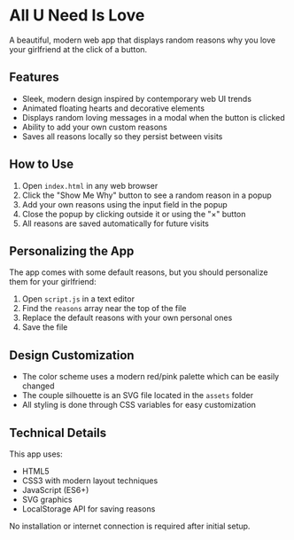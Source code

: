 # All U Need Is Love

A beautiful, modern web app that displays random reasons why you love your girlfriend at the click of a button.

## Features

- Sleek, modern design inspired by contemporary web UI trends
- Animated floating hearts and decorative elements
- Displays random loving messages in a modal when the button is clicked
- Ability to add your own custom reasons
- Saves all reasons locally so they persist between visits

## How to Use

1. Open `index.html` in any web browser
2. Click the "Show Me Why" button to see a random reason in a popup
3. Add your own reasons using the input field in the popup
4. Close the popup by clicking outside it or using the "×" button
5. All reasons are saved automatically for future visits

## Personalizing the App

The app comes with some default reasons, but you should personalize them for your girlfriend:

1. Open `script.js` in a text editor
2. Find the `reasons` array near the top of the file
3. Replace the default reasons with your own personal ones
4. Save the file

## Design Customization

- The color scheme uses a modern red/pink palette which can be easily changed
- The couple silhouette is an SVG file located in the `assets` folder
- All styling is done through CSS variables for easy customization

## Technical Details

This app uses:
- HTML5
- CSS3 with modern layout techniques
- JavaScript (ES6+)
- SVG graphics
- LocalStorage API for saving reasons

No installation or internet connection is required after initial setup. 